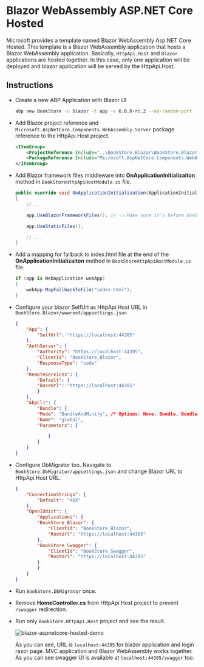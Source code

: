 # Blazor WebAssembly ASP.NET Core Hosted

Microsoft provides a template named Blazor WebAssembly Asp.NET Core Hosted. This template is a Blazor WebAssembly application that hosts a Blazor WebAssembly application. Basically, `HttpApi.Host` and `Blazor` applications are hosted together. In this case, only one application will be deployed and blazor application will be served by the HttpApi.Host.

## Instructions

- Create a new ABP Application with Blazor UI

    ```bash
    abp new BookStore -u blazor -t app -v 6.0.0-rc.2 --no-random-port
    ```

- Add Blazor project reference and `Microsoft.AspNetCore.Components.WebAssembly.Server` package reference to the HttpApi.Host project.
    ```xml
    <ItemGroup>
        <ProjectReference Include="..\BookStore.Blazor\BookStore.Blazor.csproj" />
        <PackageReference Include="Microsoft.AspNetCore.Components.WebAssembly.Server" Version="6.0.8" />
    </ItemGroup>
    ```

- Add Blazor framework files middleware into **OnApplicationInitializaiton** method in `BookStoreHttpApiHostModule.cs` file.
    ```cs
    public override void OnApplicationInitialization(ApplicationInitializationContext context)
    {
        // ...

        app.UseBlazorFrameworkFiles(); // 👈 Make sure it's before UseStaticFiles()

        app.UseStaticFiles();

        // ...
    }
    ```

- Add a mapping for fallback to index.html file at the end of the **OnApplicationInitializaiton** method in `BookStoreHttpApiHostModule.cs` file.

    ```cs
    if (app is WebApplication webApp)
    {
        webApp.MapFallbackToFile("index.html");
    }
    ```

- Configure your blazor SelfUrl as HttpApi.Host URL in `BookStore.Blazor/wwwroot/appsettings.json`

    ```json
    {
        "App": {
            "SelfUrl": "https://localhost:44305"
        },
        "AuthServer": {
            "Authority": "https://localhost:44305",
            "ClientId": "BookStore_Blazor",
            "ResponseType": "code"
        },
        "RemoteServices": {
            "Default": {
            "BaseUrl": "https://localhost:44305"
            }
        },
        "AbpCli": {
            "Bundle": {
            "Mode": "BundleAndMinify", /* Options: None, Bundle, BundleAndMinify */
            "Name": "global",
            "Parameters": {

                }
            }
        }
    }
    ```	

- Configure DbMigrator too. Navigate to `BookStore.DbMigrator/appsettings.json` and change Blazor URL to HttpApi.Host URL.

    ```json
    {
        "ConnectionStrings": {
            "Default": "XXX"
        },
        "OpenIddict": {
            "Applications": {
            "BookStore_Blazor": {
                "ClientId": "BookStore_Blazor",
                "RootUrl": "https://localhost:44305"
            },
            "BookStore_Swagger": {
                "ClientId": "BookStore_Swagger",
                "RootUrl": "https://localhost:44305"
            }
            }
        }
    }
    ```

- Run `BookStore.DbMigrator` once.

- Remove **HomeController.cs** from HttpApi.Host project to prevent `/swagger` redirection.

- Run only `BookStore.HttpApi.Host` project and see the result.

    ![blazor-aspnetcore-hosted-demo](blazor-aspnetcore-hosted-demo.gif)

    As you can see, URL is `localhost:44305` for blazor application and login razor page. MVC application and Blazor WebAssembly works together. As you can see swagger UI is available at `localhost:44305/swagger` too.
